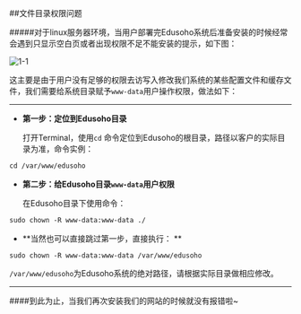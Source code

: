 ##文件目录权限问题


#####对于linux服务器环境，当用户部署完Edusoho系统后准备安装的时候经常会遇到只显示空白页或者出现权限不足不能安装的提示，如下图：

![1-1](http://7xjexf.com1.z0.glb.clouddn.com/安装权限图片.png)

这主要是由于用户没有足够的权限去访写入修改我们系统的某些配置文件和缓存文件，我们需要给系统目录赋予`www-data`用户操作权限，做法如下：

------
* **第一步：定位到Edusoho目录**

    打开Terminal，使用`cd` 命令定位到Edusoho的根目录，路径以客户的实际目录为准，命令实例：
```html
cd /var/www/edusoho
```
* **第二步：给Edusoho目录`www-data`用户权限**
    
    在Edusoho目录下使用命令：
```html
sudo chown -R www-data:www-data ./
```
* **当然也可以直接跳过第一步，直接执行： **
```
sudo chown -R www-data:www-data /var/www/edusoho
```
`/var/www/edusoho`为Edusoho系统的绝对路径，请根据实际目录做相应修改。


------

####到此为止，当我们再次安装我们的网站的时候就没有报错啦~